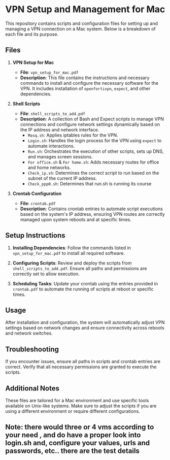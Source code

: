 # VPN Setup and Management for Mac

This repository contains scripts and configuration files for setting up and managing a VPN connection on a Mac system. Below is a breakdown of each file and its purpose.

## Files

1. **VPN Setup for Mac**
   - **File**: `vpn_setup_for_mac.pdf`
   - **Description**: This file contains the instructions and necessary commands to install and configure the necessary software for the VPN. It includes installation of `openfortivpn`, `expect`, and other dependencies.

2. **Shell Scripts**
   - **File**: `shell_scripts_to_add.pdf`
   - **Description**: A collection of Bash and Expect scripts to manage VPN connections and configure network settings dynamically based on the IP address and network interface.
     - `Masq.sh`: Applies iptables rules for the VPN.
     - `Login.sh`: Handles the login process for the VPN using `expect` to automate interactions.
     - `Run.sh`: Orchestrates the execution of other scripts, sets up DNS, and manages screen sessions.
     - `For office.sh` & `For home.sh`: Adds necessary routes for office and home networks.
     - `Check_ip.sh`: Determines the correct script to run based on the subnet of the current IP address.
     - `Check_ppp0.sh`: Determines that  run.sh is running its course 
     
3. **Crontab Configuration**
   - **File**: `crontab.pdf`
   - **Description**: Contains crontab entries to automate script executions based on the system's IP address, ensuring VPN routes are correctly managed upon system reboots and at specific times.

## Setup Instructions

1. **Installing Dependencies**: Follow the commands listed in `vpn_setup_for_mac.pdf` to install all required software.

2. **Configuring Scripts**: Review and deploy the scripts from `shell_scripts_to_add.pdf`. Ensure all paths and permissions are correctly set to allow execution.

3. **Scheduling Tasks**: Update your crontab using the entries provided in `crontab.pdf` to automate the running of scripts at reboot or specific times.

## Usage

After installation and configuration, the system will automatically adjust VPN settings based on network changes and ensure connectivity across reboots and network switches.

## Troubleshooting

If you encounter issues, ensure all paths in scripts and crontab entries are correct. Verify that all necessary permissions are granted to execute the scripts.

## Additional Notes

These files are tailored for a Mac environment and use specific tools available on Unix-like systems. Make sure to adjust the scripts if you are using a different environment or require different configurations.



## Note: there would three or 4 vms according to your need , and  do have a proper look into login.sh  and, configure your values, urls and passwords, etc.. there are the test details
